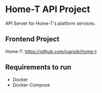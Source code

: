 # Home-T API Project

API Server for Home-T's platform services.

## Frontend Project

Home-T: https://github.com/juanxjk/home-t

## Requirements to run

-   Docker
-   Docker-Compose
